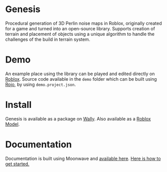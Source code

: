 # Genesis
Procedural generation of 3D Perlin noise maps in Roblox, originally created for a game and turned into an open-source library.
Supports creation of terrain and placement of objects using a unique algorithm to handle the challenges of the build in terrain system.

# Demo
An example place using the library can be played and edited directly on [Roblox](https://www.roblox.com/games/15529154687/Genesis-Demo).
Source code available in the `demo` folder which can be built using [Rojo](https://rojo.space), by using `demo.project.json`.

# Install
Genesis is available as a package on [Wally](https://wally.run/package/triankl3/genesis?version=1.0.0).
Also available as a [Roblox Model](https://www.roblox.com/library/15536843454/Genesis-Library).

# Documentation
Documentation is built using Moonwave and [available here](https://triankl3.com/genesis/).
[Here is how to get started.](https://triankl3.com/genesis/docs/intro)